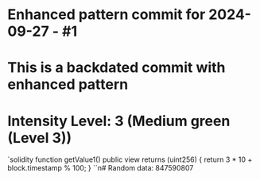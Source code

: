 ﻿# Enhanced pattern commit for 2024-09-27 - #1
# This is a backdated commit with enhanced pattern
# Intensity Level: 3 (Medium green (Level 3))
`solidity
function getValue1() public view returns (uint256) {
    return 3 * 10 + block.timestamp % 100;
}
``n# Random data: 847590807

